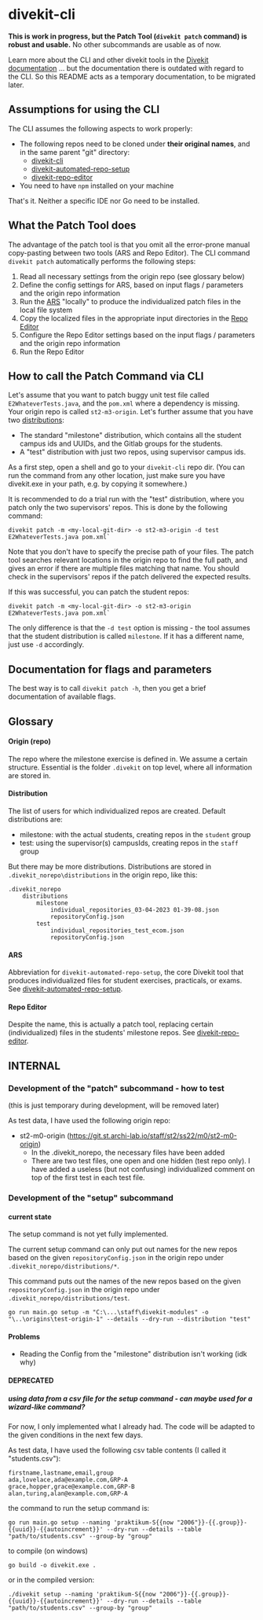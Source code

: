 # divekit-cli

**This is work in progress, but the Patch Tool (`divekit patch` command) is robust and usable.** 
No other subcommands are usable as of now. 

Learn more about the CLI and other divekit tools in the [Divekit documentation](https://divekit.github.io/docs/cli/)
... but the documentation there is outdated with regard to the CLI. So this README acts as a temporary documentation, 
to be migrated later.


## Assumptions for using the CLI 

The CLI assumes the following aspects to work properly: 
- The following repos need to be cloned under **their original names**, and in the same parent "git" directory:
  - [divekit-cli](https://github.com/divekit/divekit-cli)
  - [divekit-automated-repo-setup](https://github.com/divekit/divekit-automated-repo-setup)
  - [divekit-repo-editor](https://github.com/divekit/divekit-repo-editor)
- You need to have `npm` installed on your machine

That's it. Neither a specific IDE nor Go need to be installed.


## What the Patch Tool does

The advantage of the patch tool is that you omit all the error-prone manual copy-pasting between two tools
(ARS and Repo Editor). The CLI command `divekit patch` automatically performs the following steps:
1. Read all necessary settings from the origin repo (see glossary below)
2. Define the config settings for ARS, based on input flags / parameters and the origin repo information
3. Run the [ARS](#ars) "locally" to produce the individualized patch files in the local file system 
4. Copy the localized files in the appropriate input directories in the [Repo Editor](#repo-editor)
5. Configure the Repo Editor settings based on the input flags / parameters and the origin repo information
6. Run the Repo Editor




## How to call the Patch Command via CLI

Let's assume that you want to patch buggy unit test file called `E2WhateverTests.java`, and the `pom.xml`
where a dependency is missing. Your origin repo is called `st2-m3-origin`.
Let's further assume that you have two [distributions](#distribution):
 
- The standard "milestone" distribution, which contains all the student campus ids and UUIDs, and
  the Gitlab groups for the students. 
- A "test" distribution with just two repos, using supervisor campus ids.

As a first step, open a shell and go to your `divekit-cli` repo dir. (You can run the command from any other location, 
just make sure you have divekit.exe in your path, e.g. by copying it somewhere.)

It is recommended to do a trial run with the "test" distribution, where you patch only the two
supervisors' repos. This is done by the following command:
```
divekit patch -m <my-local-git-dir> -o st2-m3-origin -d test E2WhateverTests.java pom.xml`
```
Note that you don't have to specify the precise path of your files. The patch tool searches relevant locations
in the origin repo to find the full path, and gives an error if there are multiple files matching that name. You
should check in the supervisors' repos if the patch delivered the expected results. 

If this was successful, you can patch the student repos:
```
divekit patch -m <my-local-git-dir> -o st2-m3-origin E2WhateverTests.java pom.xml`
```
The only difference is that the `-d test` option is missing - the tool assumes that the student distribution
is called `milestone`. If it has a different name, just use `-d` accordingly.


## Documentation for flags and parameters

The best way is to call `divekit patch -h`, then you get a brief documentation of available flags.


## Glossary

#### Origin (repo)

The repo where the milestone exercise is defined in. We assume a certain structure. Essential is
the folder `.divekit` on top level, where all information are stored in.

#### Distribution

The list of users for which individualized repos are created. Default distributions are:
- milestone: with the actual students, creating repos in the `student` group
- test: using the supervisor(s) campusIds, creating repos in the `staff` group

But there may be more distributions. Distributions are stored in `.divekit_norepo\distributions` in the origin
repo, like this:

```
.divekit_norepo
    distributions
        milestone
            individual_repositories_03-04-2023 01-39-08.json
            repositoryConfig.json
        test
            individual_repositories_test_ecom.json
            repositoryConfig.json
```

#### ARS

Abbreviation for `divekit-automated-repo-setup`, the core Divekit tool that produces individualized 
files for student exercises, practicals, or exams. See 
[divekit-automated-repo-setup](https://github.com/divekit/divekit-automated-repo-setup).


#### Repo Editor

Despite the name, this is actually a patch tool, replacing certain (individualized) files in the students'
milestone repos. See [divekit-repo-editor](https://github.com/divekit/divekit-repo-editor).



## INTERNAL 

### Development of the "patch" subcommand - how to test

(this is just temporary during development, will be removed later)

As test data, I have used the following origin repo:
- st2-m0-origin (https://git.st.archi-lab.io/staff/st2/ss22/m0/st2-m0-origin)
  - In the .divekit_norepo, the necessary files have been added
  - There are two test files, one open and one hidden (test repo only). I have added a useless (but not
    confusing) individualized comment on top of the first test in each test file.
  
### Development of the "setup" subcommand

#### current state 

The setup command is not yet fully implemented. 

The current setup command can only put out names for the new repos based on the given `repositoryConfig.json` in the origin repo under `.divekit_norepo/distributions/*`.

This command puts out the names of the new repos based on the given `repositoryConfig.json` in the origin repo under `.divekit_norepo/distributions/test`.

```
go run main.go setup -m "C:\...\staff\divekit-modules" -o "\..\origins\test-origin-1" --details --dry-run --distribution "test"
```

#### Problems
- Reading the Config from the "milestone" distribution isn't working (idk why)

#### DEPRECATED

##### using data from a csv file for the setup command - can maybe used for a wizard-like command?

For now, I only implemented what I already had. The code will be adapted to the given conditions in the next few days.

As test data, I have used the following csv table contents (I called it "students.csv"):
```csv
firstname,lastname,email,group
ada,lovelace,ada@example.com,GRP-A
grace,hopper,grace@example.com,GRP-B
alan,turing,alan@example.com,GRP-A
```

the command to run the setup command is:
```batch
go run main.go setup --naming 'praktikum-S{{now "2006"}}-{{.group}}-{{uuid}}-{{autoincrement}}' --dry-run --details --table "path/to/students.csv" --group-by "group"
```

to compile (on windows)
```batch
go build -o divekit.exe . 
```

or in the compiled version:
```batch
./divekit setup --naming 'praktikum-S{{now "2006"}}-{{.group}}-{{uuid}}-{{autoincrement}}' --dry-run --details --table "path/to/students.csv" --group-by "group"
```

